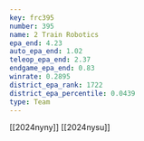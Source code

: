 ```yaml
---
key: frc395
number: 395
name: 2 Train Robotics
epa_end: 4.23
auto_epa_end: 1.02
teleop_epa_end: 2.37
endgame_epa_end: 0.83
winrate: 0.2895
district_epa_rank: 1722
district_epa_percentile: 0.0439
type: Team
---
```

[[2024nyny]]
[[2024nysu]]
